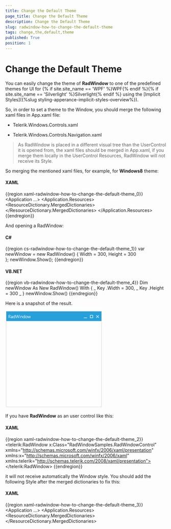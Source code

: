```yaml
---
title: Change the Default Theme
page_title: Change the Default Theme
description: Change the Default Theme
slug: radwindow-how-to-change-the-default-theme
tags: change,the,default,theme
published: True
position: 1
---
```


# Change the Default Theme

You can easily change the theme of __RadWindow__ to one of the predefined themes for UI for {% if site.site_name == 'WPF' %}WPF{% endif %}{% if site.site_name == 'Silverlight' %}Silverlight{% endif %} using the [Implicit Styles]({%slug styling-apperance-implicit-styles-overview%}).

So, in order to set a theme to the Window, you should merge the following xaml files in App.xaml file: 

* Telerik.Windows.Controls.xaml

* Telerik.Windows.Controls.Navigation.xaml

>As RadWindow is placed in a different visual tree than the UserControl it is opened from, the xaml files should be merged in App.xaml, if you merge them locally in the UserControl Resources, RadWindow will not receive its Style.

So merging the mentioned xaml files, for example, for __Windows8__ theme:

#### __XAML__

{{region xaml-radwindow-how-to-change-the-default-theme_0}}
	<Application ...>
		<Application.Resources>
			<ResourceDictionary>
				<ResourceDictionary.MergedDictionaries>
					<ResourceDictionary Source="/Telerik.Windows.Themes.Windows8;component/Themes/Telerik.Windows.Controls.xaml"/>
					<ResourceDictionary Source="/Telerik.Windows.Themes.Windows8;component/Themes/Telerik.Windows.Controls.Navigation.xaml"/>
				</ResourceDictionary.MergedDictionaries>
			</ResourceDictionary>
		</Application.Resources>
	</Application>
{{endregion}}

And opening a RadWindow:

#### __C#__

{{region cs-radwindow-how-to-change-the-default-theme_1}}
	var newWindow = new RadWindow()
	{
	    Width = 300,
	    Height = 300               
	};
	newWindow.Show();
{{endregion}}

#### __VB.NET__

{{region vb-radwindow-how-to-change-the-default-theme_4}}
	Dim newWindow As New RadWindow() With { _
		Key .Width = 300, _
		Key .Height = 300 _
	}
	newWindow.Show()
{{endregion}}

Here is a snapshot of the result.

![](images/RadWindow_How_To_Change_the_Default_Theme_01.png)

If you have __RadWindow__ as an user control like this:

#### __XAML__

{{region xaml-radwindow-how-to-change-the-default-theme_2}}
	<telerik:RadWindow x:Class="RadWindowSamples.RadWindowControl"
			   xmlns="http://schemas.microsoft.com/winfx/2006/xaml/presentation"
			   xmlns:x="http://schemas.microsoft.com/winfx/2006/xaml"
			   xmlns:telerik="http://schemas.telerik.com/2008/xaml/presentation">
	</telerik:RadWindow>
{{endregion}}

it will not receive automatically the Window style. You should add the following Style after the merged dictionaries to fix this:

#### __XAML__

{{region xaml-radwindow-how-to-change-the-default-theme_3}}
	<Application ...>
		<Application.Resources>
			<ResourceDictionary>
				<ResourceDictionary.MergedDictionaries>
					<ResourceDictionary Source="/Telerik.Windows.Themes.Windows8;component/Themes/Telerik.Windows.Controls.xaml"/>
					<ResourceDictionary Source="/Telerik.Windows.Themes.Windows8;component/Themes/Telerik.Windows.Controls.Navigation.xaml"/>
				</ResourceDictionary.MergedDictionaries>
				<Style TargetType="local:RadWindowControl" BasedOn="{StaticResource RadWindowStyle}" />
			</ResourceDictionary>
		</Application.Resources>
	</Application>
{{endregion}}

The important part is setting __TargetType__ property to the type of the user control.

>tipTo learn more about how to use the __RadWindow__ as user control read [this topic]({%slug radwindow-how-to-use-radwindow-as-user-control%}).

# See Also

 * [Styles and Templates - Overview]({%slug radwindow-styles-and-templates-overview%})

 * [Template Structure]({%slug radwindow-styles-and-templates-template-structure%})

 * [Styling the RadWindow]({%slug radwindow-styles-and-templates-styling-the-radwindow%})

 * [Styling the Predefined Windows]({%slug radwindow-styles-and-templates-styling-the-predefined-windows%})
